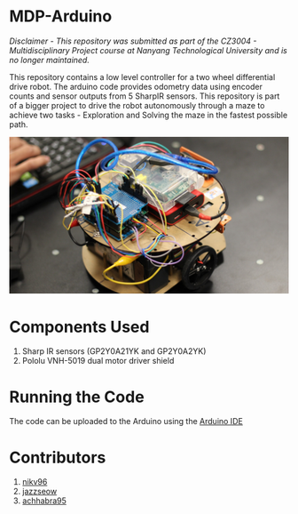 # MDP-Arduino
<i>Disclaimer - This repository was submitted as part of the CZ3004 - Multidisciplinary Project course at Nanyang Technological University and is no longer maintained.</i>

This repository contains a low level controller for a two wheel differential drive robot. The arduino code provides odometry data using encoder counts and sensor outputs from 5 SharpIR sensors. This repository is part of a bigger project to drive the robot autonomously through a maze to achieve two tasks - Exploration and Solving the maze in the fastest possible path.

![The Robot](Robot.jpeg)


# Components Used
1. Sharp IR sensors (GP2Y0A21YK and GP2Y0A2YK)
2. Pololu VNH-5019 dual motor driver shield

# Running the Code
The code can be uploaded to the Arduino using the [Arduino IDE](https://www.arduino.cc/)

# Contributors
1. [nikv96](https://github.com/nikv96)
2. [jazzseow](https://github.com/jazzseow)
3. [achhabra95](https://github.com/achhabra95)

